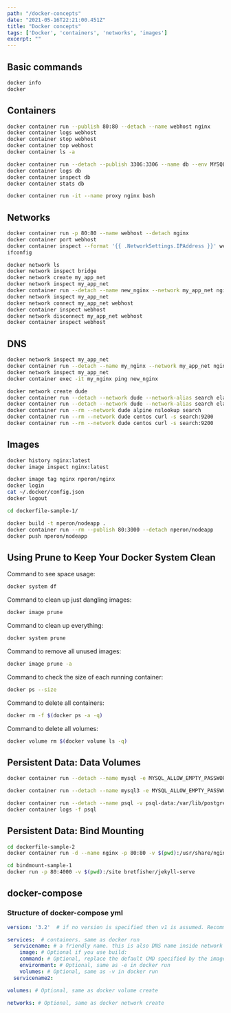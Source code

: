 ```yaml
---
path: "/docker-concepts"
date: "2021-05-16T22:21:00.451Z"
title: "Docker concepts"
tags: ['Docker', 'containers', 'networks', 'images']
excerpt: ""
---
```


## Basic commands

```bash
docker info
docker
```

## Containers

```bash
docker container run --publish 80:80 --detach --name webhost nginx
docker container logs webhost
docker container stop webhost
docker container top webhost
docker container ls -a
```

```bash
docker container run --detach --publish 3306:3306 --name db --env MYSQL_RANDOM_ROOT_PASSWORD=yes mysql
docker container logs db
docker container inspect db
docker container stats db
```

```bash
docker container run -it --name proxy nginx bash
```

## Networks

```bash
docker container run -p 80:80 --name webhost --detach nginx
docker container port webhost
docker container inspect --format '{{ .NetworkSettings.IPAddress }}' webhost
ifconfig
```

```bash
docker network ls
docker network inspect bridge
docker network create my_app_net
docker network inspect my_app_net
docker container run --detach --name new_nginx --network my_app_net nginx
docker network inspect my_app_net
docker network connect my_app_net webhost
docker container inspect webhost
docker network disconnect my_app_net webhost
docker container inspect webhost
```

## DNS

```bash
docker network inspect my_app_net
docker container run --detach --name my_nginx --network my_app_net nginx:alpine
docker network inspect my_app_net
docker container exec -it my_nginx ping new_nginx
```

```bash
docker network create dude
docker container run --detach --network dude --network-alias search elasticsearch:2
docker container run --detach --network dude --network-alias search elasticsearch:2
docker container run --rm --network dude alpine nslookup search
docker container run --rm --network dude centos curl -s search:9200
docker container run --rm --network dude centos curl -s search:9200
```

## Images

```bash
docker history nginx:latest
docker image inspect nginx:latest

docker image tag nginx nperon/nginx
docker login
cat ~/.docker/config.json
docker logout
```

```bash
cd dockerfile-sample-1/

docker build -t nperon/nodeapp .
docker container run --rm --publish 80:3000 --detach nperon/nodeapp
docker push nperon/nodeapp
```

## Using Prune to Keep Your Docker System Clean

Command to see space usage:

```bash
docker system df
```

Command to clean up just dangling images:

```bash
docker image prune
```

Command to clean up everything: 

```bash
docker system prune
```

Command to remove all unused images: 

```bash
docker image prune -a
```

Command to check the size of each running container: 

```bash
docker ps --size
```

Command to delete all containers: 

```bash
docker rm -f $(docker ps -a -q)
```

Command to delete all volumes: 

```bash
docker volume rm $(docker volume ls -q)
```

## Persistent Data: Data Volumes

```bash
docker container run --detach --name mysql -e MYSQL_ALLOW_EMPTY_PASSWORD=True mysql

docker container run --detach --name mysql3 -e MYSQL_ALLOW_EMPTY_PASSWORD=True -v mysql-db:/var/lib/mysql mysql
```

```bash
docker container run --detach --name psql -v psql-data:/var/lib/postgresql/data postgres:9.6.1
docker container logs -f psql
```

## Persistent Data: Bind Mounting

```bash
cd dockerfile-sample-2
docker container run -d --name nginx -p 80:80 -v $(pwd):/usr/share/nginx/html nginx
```

```bash
cd bindmount-sample-1
docker run -p 80:4000 -v $(pwd):/site bretfisher/jekyll-serve
```

## docker-compose

### Structure of docker-compose yml

```yml
version: '3.2'  # if no version is specified then v1 is assumed. Recommend v2 minimum

services:  # containers. same as docker run
  servicename: # a friendly name. this is also DNS name inside network
    image: # Optional if you use build:
    command: # Optional, replace the default CMD specified by the image
    environment: # Optional, same as -e in docker run
    volumes: # Optional, same as -v in docker run
  servicename2:

volumes: # Optional, same as docker volume create

networks: # Optional, same as docker network create
```


